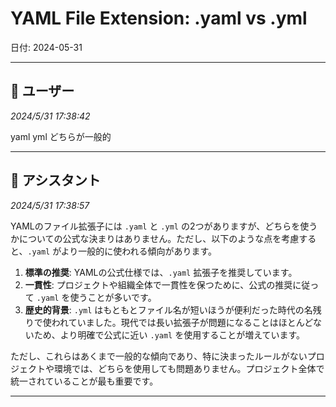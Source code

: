 # YAML File Extension: .yaml vs .yml

日付: 2024-05-31

---

## 👤 ユーザー
*2024/5/31 17:38:42*

yaml yml どちらが一般的

---

## 🤖 アシスタント
*2024/5/31 17:38:57*

YAMLのファイル拡張子には `.yaml` と `.yml` の2つがありますが、どちらを使うかについての公式な決まりはありません。ただし、以下のような点を考慮すると、`.yaml` がより一般的に使われる傾向があります。

1. **標準の推奨**: YAMLの公式仕様では、`.yaml` 拡張子を推奨しています。
2. **一貫性**: プロジェクトや組織全体で一貫性を保つために、公式の推奨に従って `.yaml` を使うことが多いです。
3. **歴史的背景**: `.yml` はもともとファイル名が短いほうが便利だった時代の名残りで使われていました。現代では長い拡張子が問題になることはほとんどないため、より明確で公式に近い `.yaml` を使用することが増えています。

ただし、これらはあくまで一般的な傾向であり、特に決まったルールがないプロジェクトや環境では、どちらを使用しても問題ありません。プロジェクト全体で統一されていることが最も重要です。

---
